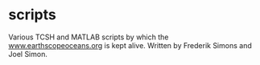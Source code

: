 # scripts
Various TCSH and MATLAB scripts by which the www.earthscopeoceans.org is kept alive. Written by Frederik Simons and Joel Simon.

